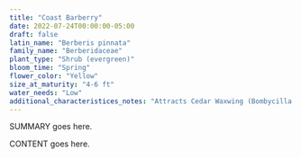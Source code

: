 ```yaml
---
title: "Coast Barberry"
date: 2022-07-24T00:00:00-05:00
draft: false
latin_name: "Berberis pinnata"
family_name: "Berberidaceae"
plant_type: "Shrub (evergreen)"
bloom_time: "Spring"
flower_color: "Yellow"
size_at_maturity: "4-6 ft"
water_needs: "Low"
additional_characteristices_notes: "Attracts Cedar Waxwing (Bombycilla cedrorum) bird."
---
```


SUMMARY goes here.

<!--more-->

CONTENT goes here.